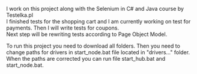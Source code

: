 I work on this project along with the Selenium in C# and Java course by Testelka.pl <br>
I finished tests for the shopping cart and I am currently working on test for payments. Then I will write tests for coupons. <br>
Next step will be rewriting tests according to Page Object Model. 

To run this project you need to download all folders. Then you need to change paths for drivers in start_node.bat file located in "drivers..." folder. When the paths are corrected you can run file start_hub.bat and start_node.bat.

